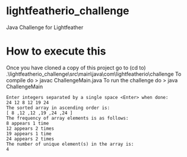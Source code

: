 # lightfeatherio_challenge
Java Challenge for Lightfeather

# How to execute this
 Once you have cloned a copy of this project go to (cd to)
  .\lightfeatherio_challenge\src\main\java\com\lightfeatherio\challenge
To compile do
\> javac ChallengeMain.java
To run the challenge do
\> java ChallengeMain

	Enter integers separated by a single space <Enter> when done:
	24 12 8 12 19 24
	The sorted array in ascending order is:
	[ 8 ,12 ,12 ,19 ,24 ,24 ]
	The frequency of array elements is as follows:
	8 appears 1 time
	12 appears 2 times
	19 appears 1 time
	24 appears 2 times
	The number of unique element(s) in the array is:
	4
